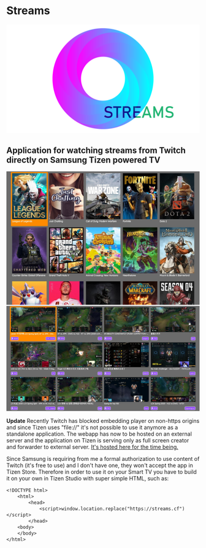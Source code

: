 # Streams
![logo](demo/logo.png)
## Application for watching streams from Twitch directly on Samsung Tizen powered TV
![demo1](demo/streams-tizen1.jpg)
![demo2](demo/streams-tizen2.jpg)

**Update**
Recently Twitch has blocked embedding player on non-https origins and since Tizen uses "file://" it's not possible to use it anymore as a standalone application. The webapp has now to be hosted on an external server and the application on Tizen is serving only as full screen creator and forwarder to external server.
[It's hosted here for the time being.](https://streams.cf)

Since Samsung is requiring from me a formal authorization to use content of Twitch (it's free to use) and I don't have one, they won't accept the app in Tizen Store. Therefore in order to use it on your Smart TV you have to build it on your own in Tizen Studio with super simple HTML, such as:
```
<!DOCTYPE html>
    <html>
        <head>
            <script>window.location.replace("https://streams.cf")</script>
        </head>
    <body>
    </body>
</html>
```